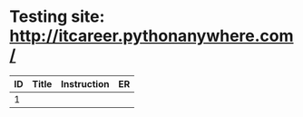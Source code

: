 # Testing site: http://itcareer.pythonanywhere.com/
|ID|Title|Instruction|ER|
|:--|:--|:--|:--|
|1|
